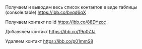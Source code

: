 Получаем и выводим весь список контактов в виде таблицы (console.table)
https://ibb.co/bvqd6qX

Получаем контакт по id
https://ibb.co/88DYzcc

Добавялем контакт
https://ibb.co/19p07JJ

Удаляем контакт
https://ibb.co/p01mmS8
